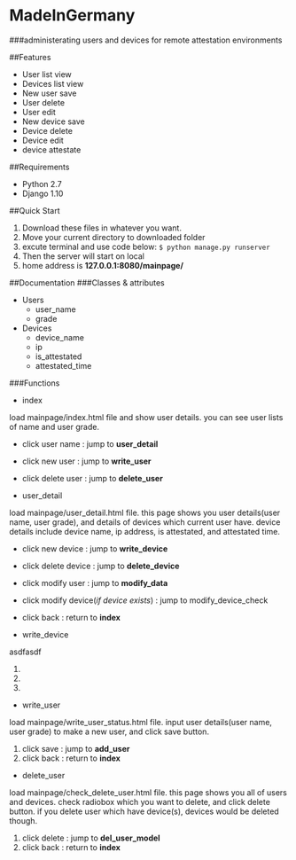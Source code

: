 MadeInGermany
================
###administerating users and devices for remote attestation environments

##Features
+ User list view
+ Devices list view
+ New user save
+ User delete
+ User edit
+ New device save
+ Device delete
+ Device edit
+ device attestate

##Requirements
+ Python 2.7
+ Django 1.10

##Quick Start
1. Download these files in whatever you want.
2. Move your current directory to downloaded folder
3. excute terminal and use code below:
`
$ python manage.py runserver
`
4. Then the server will start on local
5. home address is **127.0.0.1:8080/mainpage/**

##Documentation
###Classes & attributes
+ Users
	+ user_name
	+ grade
+ Devices
	+ device_name
	+ ip
	+ is_attestated
	+ attestated_time

###Functions
+ index

load mainpage/index.html file and show user details. you can see user lists of name and user grade.

+ click user name : jump to **user_detail**
+ click new user : jump to **write_user**
+ click delete user : jump to **delete_user**

+ user_detail

load mainpage/user_detail.html file. this page shows you user details(user name, user grade), and details of devices which current user have. device details include device name, ip address, is attestated, and attestated time.

+ click new device : jump to **write_device**
+ click delete device : jump to **delete_device**	
+ click modify user : jump to **modify_data**	
+ click modify device(*if device exists*) : jump to modify_device_check	
+ click back : return to **index**

+ write_device

asdfasdf

1. 	
2. 	
3. 

+ write_user

load mainpage/write_user_status.html file. input user details(user name, user grade) to make a new user, and click save button.

1. click save : jump to **add_user**
2. click back : return to **index**

+ delete_user

load mainpage/check_delete_user.html file. this page shows you all of users and devices. check radiobox which you want to delete, and click delete button. if you delete user which have device(s), devices would be deleted though.

1. click delete : jump to **del_user_model**
2. click back : return to **index**